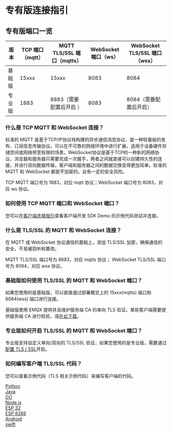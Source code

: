 # 专有版连接指引


## 专有版端口一览

| **版本**  | **TCP 端口（mqtt）**   | **MQTT TLS/SSL 端口（mqtts）**   |**WebSocket 端口（ws）**   | **WebSocket TLS/SSL 端口（wss）**   |
| -------------- | ----------------------- | ------------------|------------------|------------------|
| 基础版     | 15xxx      | 15xxx         |8083      | 8084         |
| 专业版     | 1883     | 8883（需要配置后开启 ）  | 8083    | 8084（需要配置后开启）       |


### 什么是 TCP MQTT 和 WebSocket 连接？

标准的 MQTT 是基于TCP/IP协议栈构建的异步通信消息协议，是一种轻量级的发布、订阅信息传输协议。可以在不可靠的网络环境中进行扩展，适用于设备硬件存储空间或网络带宽有限的场景。WebSocket协议是基于TCP的一种新的网络协议，浏览器和服务器只需要完成一次握手，两者之间就直接可以创建持久性的连接，并进行双向数据传输，客户端和服务器之间的数据交换变得更加简单。标准的 MQTT 和 WebSocket 都是不加密的。会有一定的安全风险。

TCP MQTT 端口号为 1883，对应 mqtt 协议；WebSocket 端口号为 8083，对应 ws 协议。


### 如何使用 TCP MQTT 端口和 WebSocket 端口？

您可以在[客户端连接指引](../connect_to_deployments/overview.md)查看客户端开发 SDK Demo 的示例代码测试并连接。


### 什么是 TLS/SSL 的 MQTT 和 WebSocket 连接？

在 MQTT 或 WebSocket 协议通信的基础上，添加 TLS/SSL 加密，确保通信的安全，不易被窃听和篡改。

MQTT TLS/SSL 端口号为 8883，对应 mqtts 协议； WebSocket TLS/SSL 端口号为 8084，对应 wss 协议。


### 基础版如何使用 TLS/SSL 的 MQTT 和 WebSocket 端口？

如果您使用的是基础版，可以直接通过部署概览上的 15xxx(mqtts) 端口和 8084(wss) 端口进行连接。

基础版使用 EMQX 提供并且维护服务端 CA 的单向 TLS 验证。某些客户端需要提供服务端 CA 进行校验，请[在此下载](https://assets.emqx.com/data/emqxsl-ca.crt)。


### 专业版如何开启 TLS/SSL 的 MQTT 和 WebSocket 端口？

专业版支持自定义单向/双向的 TLS/SSL 验证，如果您使用的是专业版，需要通过[配置 TLS / SSL](../deployments/tls_ssl.md)开启。


### 如何编写客户端 TLS/SSL 代码？

您可以查看示例代码（TLS 相关示例代码）来编写客户端的代码。

[Python](https://github.com/emqx/MQTT-Client-Examples/tree/master/mqtt-client-Python3)<br>
[Java](https://github.com/emqx/MQTT-Client-Examples/tree/master/mqtt-client-Java)<br>
[GO](https://github.com/emqx/MQTT-Client-Examples/tree/master/mqtt-client-Go)<br>
[Node.js](https://github.com/emqx/MQTT-Client-Examples/tree/master/mqtt-client-Node.js)<br>
[ESP 32](https://github.com/emqx/MQTT-Client-Examples/tree/master/mqtt-client-ESP32)<br>
[ESP 8266](https://github.com/emqx/MQTT-Client-Examples/tree/master/mqtt-client-ESP8266)<br>
[Android](https://github.com/emqx/MQTT-Client-Examples/tree/master/mqtt-client-Android)<br>
[swift](https://github.com/emqx/MQTT-Client-Examples/tree/master/mqtt-client-swift)<br>
